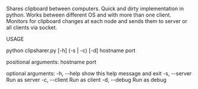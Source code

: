 Shares clipboard between computers.
Quick and dirty implementation in python.
Works between different OS and with more than one client.
Monitors for clipboard changes at each node and sends them to server or all clients via socket.

USAGE

python clipsharer.py [-h] (-s | -c) [-d] hostname port

positional arguments:
  hostname
  port

optional arguments:
  -h, --help    show this help message and exit
  -s, --server  Run as server
  -c, --client  Run as client
  -d, --debug   Run as debug
